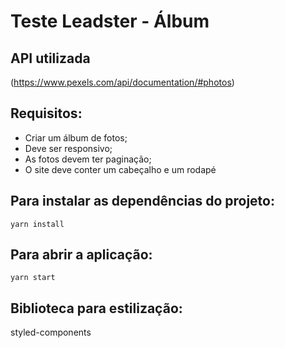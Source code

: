 # Teste Leadster - Álbum 

## API utilizada

(https://www.pexels.com/api/documentation/#photos)

## Requisitos:

- Criar um álbum de fotos;
- Deve ser responsivo;
- As fotos devem ter paginação;
- O site deve conter um cabeçalho e um rodapé

## Para instalar as dependências do projeto:

`yarn install`

## Para abrir a aplicação:

`yarn start`

## Biblioteca para estilização:

styled-components
